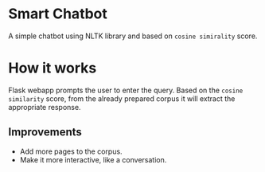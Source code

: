 # Smart Chatbot

A simple chatbot using NLTK library and based on `cosine simirality` score. 


# How it works
Flask webapp prompts the user to enter the query. Based on the `cosine similarity` score, from the already prepared corpus it will extract the appropriate response.

## Improvements

* Add more pages to the corpus.
* Make it more interactive, like a conversation.
